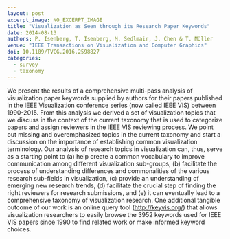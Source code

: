 ```yaml
---
layout: post
excerpt_image: NO_EXCERPT_IMAGE
title: "Visualization as Seen through its Research Paper Keywords"
date: 2014-08-13
authors: P. Isenberg, T. Isenberg, M. Sedlmair, J. Chen & T. Möller
venue: "IEEE Transactions on Visualization and Computer Graphics"
doi: 10.1109/TVCG.2016.2598827
categories:
  - survey
  - taxonomy
---
```

We present the results of a comprehensive multi-pass analysis of visualization paper keywords supplied by authors for their papers published in the IEEE Visualization conference series (now called IEEE VIS) between 1990-2015. From this analysis we derived a set of visualization topics that we discuss in the context of the current taxonomy that is used to categorize papers and assign reviewers in the IEEE VIS reviewing process. We point out missing and overemphasized topics in the current taxonomy and start a discussion on the importance of establishing common visualization terminology. Our analysis of research topics in visualization can, thus, serve as a starting point to (a) help create a common vocabulary to improve communication among different visualization sub-groups, (b) facilitate the process of understanding differences and commonalities of the various research sub-fields in visualization, (c) provide an understanding of emerging new research trends, (d) facilitate the crucial step of finding the right reviewers for research submissions, and (e) it can eventually lead to a comprehensive taxonomy of visualization research. One additional tangible outcome of our work is an online query tool (http://keyvis.org/) that allows visualization researchers to easily browse the 3952 keywords used for IEEE VIS papers since 1990 to find related work or make informed keyword choices.
